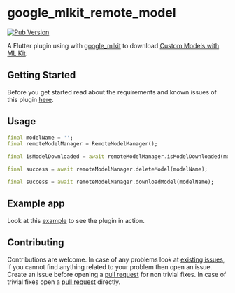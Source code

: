 # google_mlkit_remote_model

[![Pub Version](https://img.shields.io/pub/v/google_mlkit)](https://pub.dev/packages/google_mlkit)

A Flutter plugin using with [google_mlkit](https://github.com/bharat-biradar/Google-Ml-Kit-plugin) to download [Custom Models with ML Kit](https://developers.google.com/ml-kit/custom-models).

## Getting Started

Before you get started read about the requirements and known issues of this plugin [here](https://github.com/bharat-biradar/Google-Ml-Kit-plugin).

## Usage

```dart
final modelName = '';
final remoteModelManager = RemoteModelManager();

final isModelDownloaded = await remoteModelManager.isModelDownloaded(modelName);

final success = await remoteModelManager.deleteModel(modelName);

final success = await remoteModelManager.downloadModel(modelName);
```

## Example app

Look at this [example](https://github.com/bharat-biradar/Google-Ml-Kit-plugin/tree/master/packages/google_mlkit/example) to see the plugin in action.

## Contributing

Contributions are welcome.
In case of any problems look at [existing issues](https://github.com/bharat-biradar/Google-Ml-Kit-plugin/issues), if you cannot find anything related to your problem then open an issue.
Create an issue before opening a [pull request](https://github.com/bharat-biradar/Google-Ml-Kit-plugin/pulls) for non trivial fixes.
In case of trivial fixes open a [pull request](https://github.com/bharat-biradar/Google-Ml-Kit-plugin/pulls) directly.
